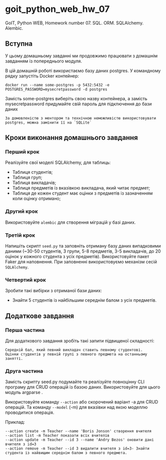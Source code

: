 # goit_python_web_hw_07

GoIT, Python WEB, Homework number 07. SQL. ORM. SQLAlchemy. Alembic.

## Вступна

У цьому домашньому завданні ми продовжимо працювати з домашнім завданням із попереднього модуля.

В цій домашній роботі використаємо базу даних postgres. У командному рядку запустіть Docker контейнер:

`docker run --name some-postgres -p 5432:5432 -e POSTGRES_PASSWORD=mysecretpassword -d postgres`

Замість some-postgres виберіть свою назву контейнера, а замість mysecretpassword придумайте свій пароль для підключення до бази даних

    За домовленістю з ментором та технічною неможливістю використовувати postgres, можна замінити її на `SQLite`

## Кроки виконання домашнього завдання

### Перший крок

Реалізуйте свої моделі SQLAlchemy, для таблиць:

 - Таблиця студентів;
 - Таблиця груп;
 - Таблиця викладачів;
 - Таблиця предметів із вказівкою викладача, який читає предмет;
 - Таблиця де кожен студент має оцінки з предметів із зазначенням коли оцінку отримано;

### Другий крок

Використовуйте `alembic` для створення міграцій у базі даних.

### Третій крок

Напишіть скрипт `seed.py` та заповніть отриману базу даних випадковими даними (~30-50 студентів, 3 групи, 5-8 предметів, 3-5 викладачів, до 20 оцінок у кожного студента з усіх предметів). Використовуйте пакет Faker для наповнення. При заповненні використовуємо механізм сесій `SQLAlchemy`.

### Четвертий крок

Зробити такі вибірки з отриманої бази даних:

- Знайти 5 студентів із найбільшим середнім балом з усіх предметів.


## Додаткове завдання
### Перша частина

Для додаткового завдання зробіть такі запити підвищеної складності:

    Середній бал, який певний викладач ставить певному студентові.
    Оцінки студентів у певній групі з певного предмета на останньому занятті.

### Друга частина

Замість скрипту seed.py подумайте та реалізуйте повноцінну CLI програму для CRUD операцій із базою даних. Використовуйте для цього модуль argparse .

Використовуйте команду `--action` або скорочений варіант -a для CRUD операцій. Та команду `--model` (-m) для вказівки над якою моделлю проводитися операція.

Приклад:

    --action create -m Teacher --name 'Boris Jonson' створення вчителя
    --action list -m Teacher показати всіх вчителів
    --action update -m Teacher --id 3 --name 'Andry Bezos' оновити дані вчителя з id=3
    --action remove -m Teacher --id 3 видалити вчителя з id=3- Знайти студента із найвищим середнім балом з певного предмета.
 